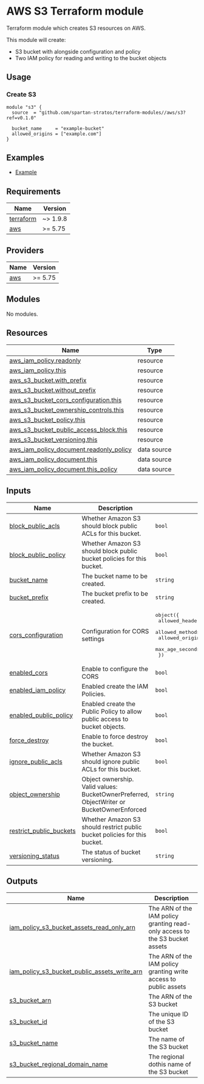 # AWS S3 Terraform module

Terraform module which creates S3 resources on AWS.

This module will create:

- S3 bucket with alongside configuration and policy
- Two IAM policy for reading and writing to the bucket objects

## Usage

### Create S3

```hcl
module "s3" {
  source  = "github.com/spartan-stratos/terraform-modules//aws/s3?ref=v0.1.0"

  bucket_name     = "example-bucket"
  allowed_origins = ["example.com"]
}
```

## Examples

- [Example](./examples/complete/)

## Requirements

| Name                                                                     | Version  |
| ------------------------------------------------------------------------ |----------|
| <a name="requirement_terraform"></a> [terraform](#requirement_terraform) | ~> 1.9.8 |
| <a name="requirement_aws"></a> [aws](#requirement_aws)                   | \>= 5.75 |

## Providers

| Name                                             | Version  |
| ------------------------------------------------ |----------|
| <a name="provider_aws"></a> [aws](#provider_aws) | \>= 5.75 |

## Modules

No modules.

## Resources

| Name                                                                                                                                                | Type        |
| --------------------------------------------------------------------------------------------------------------------------------------------------- | ----------- |
| [aws_iam_policy.readonly](https://registry.terraform.io/providers/hashicorp/aws/latest/docs/resources/iam_policy)                                   | resource    |
| [aws_iam_policy.this](https://registry.terraform.io/providers/hashicorp/aws/latest/docs/resources/iam_policy)                                       | resource    |
| [aws_s3_bucket.with_prefix](https://registry.terraform.io/providers/hashicorp/aws/latest/docs/resources/s3_bucket)                                  | resource    |
| [aws_s3_bucket.without_prefix](https://registry.terraform.io/providers/hashicorp/aws/latest/docs/resources/s3_bucket)                               | resource    |
| [aws_s3_bucket_cors_configuration.this](https://registry.terraform.io/providers/hashicorp/aws/latest/docs/resources/s3_bucket_cors_configuration)   | resource    |
| [aws_s3_bucket_ownership_controls.this](https://registry.terraform.io/providers/hashicorp/aws/latest/docs/resources/s3_bucket_ownership_controls)   | resource    |
| [aws_s3_bucket_policy.this](https://registry.terraform.io/providers/hashicorp/aws/latest/docs/resources/s3_bucket_policy)                           | resource    |
| [aws_s3_bucket_public_access_block.this](https://registry.terraform.io/providers/hashicorp/aws/latest/docs/resources/s3_bucket_public_access_block) | resource    |
| [aws_s3_bucket_versioning.this](https://registry.terraform.io/providers/hashicorp/aws/latest/docs/resources/s3_bucket_versioning)                   | resource    |
| [aws_iam_policy_document.readonly_policy](https://registry.terraform.io/providers/hashicorp/aws/latest/docs/data-sources/iam_policy_document)       | data source |
| [aws_iam_policy_document.this](https://registry.terraform.io/providers/hashicorp/aws/latest/docs/data-sources/iam_policy_document)                  | data source |
| [aws_iam_policy_document.this_policy](https://registry.terraform.io/providers/hashicorp/aws/latest/docs/data-sources/iam_policy_document)           | data source |

## Inputs

| Name                                                                                                   | Description                                                                               | Type                                                                                                                                                                                 | Default                                                                                                                        | Required |
| ------------------------------------------------------------------------------------------------------ | ----------------------------------------------------------------------------------------- | ------------------------------------------------------------------------------------------------------------------------------------------------------------------------------------ | ------------------------------------------------------------------------------------------------------------------------------ | :------: |
| <a name="input_block_public_acls"></a> [block_public_acls](#input_block_public_acls)                   | Whether Amazon S3 should block public ACLs for this bucket.                               | `bool`                                                                                                                                                                               | `true`                                                                                                                         |    no    |
| <a name="input_block_public_policy"></a> [block_public_policy](#input_block_public_policy)             | Whether Amazon S3 should block public bucket policies for this bucket.                    | `bool`                                                                                                                                                                               | `true`                                                                                                                         |    no    |
| <a name="input_bucket_name"></a> [bucket_name](#input_bucket_name)                                     | The bucket name to be created.                                                            | `string`                                                                                                                                                                             | `null`                                                                                                                         |    no    |
| <a name="input_bucket_prefix"></a> [bucket_prefix](#input_bucket_prefix)                               | The bucket prefix to be created.                                                          | `string`                                                                                                                                                                             | `null`                                                                                                                         |    no    |
| <a name="input_cors_configuration"></a> [cors_configuration](#input_cors_configuration)                | Configuration for CORS settings                                                           | <pre>object({<br> allowed_headers = optional(list(string))<br> allowed_methods = list(string)<br> allowed_origins = list(string)<br> max_age_seconds = optional(number)<br> })</pre> | <pre>{<br> "allowed_headers": [],<br> "allowed_methods": [],<br> "allowed_origins": [],<br> "max_age_seconds": 3600<br>}</pre> |    no    |
| <a name="input_enabled_cors"></a> [enabled_cors](#input_enabled_cors)                                  | Enable to configure the CORS                                                              | `bool`                                                                                                                                                                               | `false`                                                                                                                        |    no    |
| <a name="input_enabled_iam_policy"></a> [enabled_iam_policy](#input_enabled_iam_policy)                | Enabled create the IAM Policies.                                                          | `bool`                                                                                                                                                                               | `false`                                                                                                                        |    no    |
| <a name="input_enabled_public_policy"></a> [enabled_public_policy](#input_enabled_public_policy)       | Enabled create the Public Policy to allow public access to bucket objects.                | `bool`                                                                                                                                                                               | `false`                                                                                                                        |    no    |
| <a name="input_force_destroy"></a> [force_destroy](#input_force_destroy)                               | Enable to force destroy the bucket.                                                       | `bool`                                                                                                                                                                               | `false`                                                                                                                        |    no    |
| <a name="input_ignore_public_acls"></a> [ignore_public_acls](#input_ignore_public_acls)                | Whether Amazon S3 should ignore public ACLs for this bucket.                              | `bool`                                                                                                                                                                               | `true`                                                                                                                         |    no    |
| <a name="input_object_ownership"></a> [object_ownership](#input_object_ownership)                      | Object ownership. Valid values: BucketOwnerPreferred, ObjectWriter or BucketOwnerEnforced | `string`                                                                                                                                                                             | `null`                                                                                                                         |    no    |
| <a name="input_restrict_public_buckets"></a> [restrict_public_buckets](#input_restrict_public_buckets) | Whether Amazon S3 should restrict public bucket policies for this bucket.                 | `bool`                                                                                                                                                                               | `true`                                                                                                                         |    no    |
| <a name="input_versioning_status"></a> [versioning_status](#input_versioning_status)                   | The status of bucket versioning.                                                          | `string`                                                                                                                                                                             | `"Disabled"`                                                                                                                   |    no    |

## Outputs

| Name                                                                                                                                                                    | Description                                                                 |
| ----------------------------------------------------------------------------------------------------------------------------------------------------------------------- | --------------------------------------------------------------------------- |
| <a name="output_iam_policy_s3_bucket_assets_read_only_arn"></a> [iam_policy_s3_bucket_assets_read_only_arn](#output_iam_policy_s3_bucket_assets_read_only_arn)          | The ARN of the IAM policy granting read-only access to the S3 bucket assets |
| <a name="output_iam_policy_s3_bucket_public_assets_write_arn"></a> [iam_policy_s3_bucket_public_assets_write_arn](#output_iam_policy_s3_bucket_public_assets_write_arn) | The ARN of the IAM policy granting write access to public assets            |
| <a name="output_s3_bucket_arn"></a> [s3_bucket_arn](#output_s3_bucket_arn)                                                                                              | The ARN of the S3 bucket                                                    |
| <a name="output_s3_bucket_id"></a> [s3_bucket_id](#output_s3_bucket_id)                                                                                                 | The unique ID of the S3 bucket                                              |
| <a name="output_s3_bucket_name"></a> [s3_bucket_name](#output_s3_bucket_name)                                                                                           | The name of the S3 bucket                                                   |
| <a name="output_s3_bucket_regional_domain_name"></a> [s3_bucket_regional_domain_name](#output_s3_bucket_regional_domain_name)                                           | The regional dothis name of the S3 bucket                                   |

